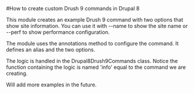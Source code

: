 #How to create custom Drush 9 commands in Drupal 8

This module creates an example Drush 9 command with two options that show site information.
You can use it with --name to show the site name or --perf to show performance configuration.

The module uses the annotations method to configure the command. 
It defines an alias and the two options.

The logic is handled in the Drupal8Drush9Commands class.
Notice the function containing the logic is named 'info' equal to the command we are creating.

Will add more examples in the future.